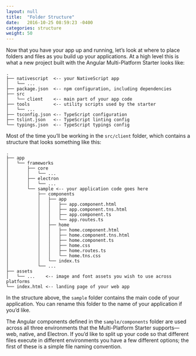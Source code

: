 ```yaml
---
layout: null
title:  "Folder Structure"
date:   2016-10-25 08:59:23 -0400
categories: structure
weight: 50
---
```


Now that you have your app up and running, let’s look at where to place folders and files as you build up your applications. At a high level this is what a new project built with the Angular Multi-Platform Starter looks like:

```
.
├── nativescript  <-- your NativeScript app
│   └── ...
├── package.json  <-- npm configuration, including dependencies
├── src
│   └── client    <-- main part of your app code
├── tools         <-- utility scripts used by the starter
│   └── ...
├── tsconfig.json <-- TypeScript configuration
├── tslint.json   <-- TypeScript linting config
└── typings.json  <-- TypeScript typings config
```

Most of the time you’ll be working in the `src/client` folder, which contains a structure that looks something like this:

```
.
├── app
│   └── frameworks
│       ├── core
│       │   └── ...
│       ├── electron
│       │   └── ...
│       └── sample <-- your application code goes here
│           ├── components
│           │   ├── app
│           │   │   ├── app.component.html
│           │   │   ├── app.component.tns.html
│           │   │   ├── app.component.ts
│           │   │   └── app.routes.ts
│           │   ├── home
│           │   │   ├── home.component.html
│           │   │   ├── home.component.tns.html
│           │   │   ├── home.component.ts
│           │   │   ├── home.css
│           │   │   ├── home.routes.ts
│           │   │   └── home.tns.css
│           │   └── index.ts
│           └── ...
├── assets
│   └── ...    <-- image and font assets you wish to use across platforms
└── index.html <-- landing page of your web app
```

In the structure above, the `sample` folder contains the main code of your application. You can rename this folder to the name of your application if you’d like.

The Angular components defined in the `sample/components` folder are used across all three environments that the Multi-Platform Starter supports—web, native, and Electron. If you’d like to split up your code so that different files execute in different environments you have a few different options; the first of these is a simple file naming convention.
